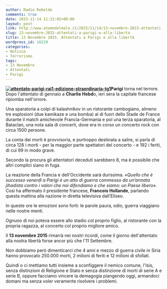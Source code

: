```yaml
---
author: Radio Rebelde
comments: true
date: 2015-11-14 11:22:02+00:00
layout: post
link: http://www.atomodelmale.it/2015/11/14/13-novembre-2015-attentati-a-parigi-e-alla-liberta/
slug: 13-novembre-2015-attentati-a-parigi-e-alla-liberta
title: 13 Novembre 2015. Attentati a Parigi e alla libertà
wordpress_id: 16219
categories:
- Notizie
- Terrorismo
tags:
- 13 Novembre
- Attentati
- Parigi
---
```


**[![attentato-parigi-rai1-edizione-straordinaria-tg1](http://www.atomodelmale.it/wp-content/uploads/2015/11/attentato-parigi-rai1-edizione-straordinaria-tg1-300x169.jpg)](http://www.atomodelmale.it/2015/11/14/13-novembre-2015-attentati-a-parigi-e-alla-liberta/attentato-parigi-rai1-edizione-straordinaria-tg1/)Parigi** torna nel terrore. Dopo l'attentato di gennaio a **Charlie Hebd**o, ieri sera la capitale francese ripiomba nell'orrore.

Una sparatoria a colpi di kalashnikov in un ristorante cambogiano, almeno tre esplosioni (due kamikaze e una bomba) al di fuori dello Stade de France durante il match amichevole Francia-Germania e poi una terza sparatoria, al Bataclan, una nota sala di concerti, dove era in corso un concerto rock con circa 1500 persone.

La conta dei morti è provvisoria, e purtroppo destinata a salire, si parla di circa 128 i morti - per la maggior parte spettatori del concerto - e 192 i feriti, di cui 99 in modo grave.

Secondo la procura gli attentatori deceduti sarebbero 8, ma è possibile che altri complici siano in fuga.



La reazione della Francia e dell'Occidente sarà durissima. _«Quello che è successo venerdì a Parigi è un atto di guerra commesso da un’armata jihadista contro i valori che noi difendiamo e che siamo: un Paese libero»._ Così ha affermato il presidente francese, **Francois Hollande**, parlando questa mattina alla nazione in diretta televisiva dall’Eliseo.

In queste ore le emozioni sono forti: le parole paura, odio, guerra viaggiano nelle nostre menti.

Ognuno di noi poteva essere allo stadio col proprio figlio, al ristorante con la propria ragazza, al concerto col proprio migliore amico.

Il **13 novembre 2015** rimarrà nei nostri ricordi, come il giorno dell'attentato alla nostra libertà forse ancor più che l'11 Settembre.

Non dobbiamo però dimenticarci che 4 anni e mezzo di guerra civile in Siria hanno provocato 250.000 morti, 2 milioni di feriti e 12 milioni di sfollati.

Quindi o ci mettiamo tutti insieme a sconfiggere il nemico comune, l'Isis, senza distinzioni di Religione e Stato e senza distinzione di morti di serie A e serie B, oppure facciamo vincere la demagogia piangendo oggi, armandoci domani ma senza voler veramente risolvere i problemi.
